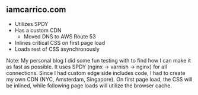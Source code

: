 ## iamcarrico.com

* Utilizes SPDY <!-- .element: class="fragment" -->
* Has a custom CDN <!-- .element: class="fragment" -->
  * Moved DNS to AWS Route 53  <!-- .element: class="fragment" -->
* Inlines critical CSS on first page load <!-- .element: class="fragment" -->
* Loads rest of CSS asynchronously <!-- .element: class="fragment" -->

Note:
My personal blog I did some fun testing with to find how I can make it as fast as possible. It uses SPDY (nginx -> varnish -> nginx) for all connections. Since I had custom edge side includes code, I had to create my own CDN (NYC, Amsterdam, Singapore). On first page load, the CSS will be inlined, while following page loads will utilize the browser cache.
